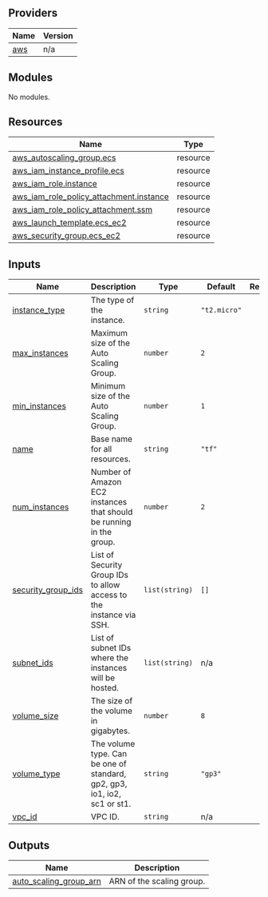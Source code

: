 <!-- BEGIN_TF_DOCS -->
## Providers

| Name | Version |
|------|---------|
| <a name="provider_aws"></a> [aws](#provider\_aws) | n/a |

## Modules

No modules.

## Resources

| Name | Type |
|------|------|
| [aws_autoscaling_group.ecs](https://registry.terraform.io/providers/hashicorp/aws/latest/docs/resources/autoscaling_group) | resource |
| [aws_iam_instance_profile.ecs](https://registry.terraform.io/providers/hashicorp/aws/latest/docs/resources/iam_instance_profile) | resource |
| [aws_iam_role.instance](https://registry.terraform.io/providers/hashicorp/aws/latest/docs/resources/iam_role) | resource |
| [aws_iam_role_policy_attachment.instance](https://registry.terraform.io/providers/hashicorp/aws/latest/docs/resources/iam_role_policy_attachment) | resource |
| [aws_iam_role_policy_attachment.ssm](https://registry.terraform.io/providers/hashicorp/aws/latest/docs/resources/iam_role_policy_attachment) | resource |
| [aws_launch_template.ecs_ec2](https://registry.terraform.io/providers/hashicorp/aws/latest/docs/resources/launch_template) | resource |
| [aws_security_group.ecs_ec2](https://registry.terraform.io/providers/hashicorp/aws/latest/docs/resources/security_group) | resource |

## Inputs

| Name | Description | Type | Default | Required |
|------|-------------|------|---------|:--------:|
| <a name="input_instance_type"></a> [instance\_type](#input\_instance\_type) | The type of the instance. | `string` | `"t2.micro"` | no |
| <a name="input_max_instances"></a> [max\_instances](#input\_max\_instances) | Maximum size of the Auto Scaling Group. | `number` | `2` | no |
| <a name="input_min_instances"></a> [min\_instances](#input\_min\_instances) | Minimum size of the Auto Scaling Group. | `number` | `1` | no |
| <a name="input_name"></a> [name](#input\_name) | Base name for all resources. | `string` | `"tf"` | no |
| <a name="input_num_instances"></a> [num\_instances](#input\_num\_instances) | Number of Amazon EC2 instances that should be running in the group. | `number` | `2` | no |
| <a name="input_security_group_ids"></a> [security\_group\_ids](#input\_security\_group\_ids) | List of Security Group IDs to allow access to the instance via SSH. | `list(string)` | `[]` | no |
| <a name="input_subnet_ids"></a> [subnet\_ids](#input\_subnet\_ids) | List of subnet IDs where the instances will be hosted. | `list(string)` | n/a | yes |
| <a name="input_volume_size"></a> [volume\_size](#input\_volume\_size) | The size of the volume in gigabytes. | `number` | `8` | no |
| <a name="input_volume_type"></a> [volume\_type](#input\_volume\_type) | The volume type. Can be one of standard, gp2, gp3, io1, io2, sc1 or st1. | `string` | `"gp3"` | no |
| <a name="input_vpc_id"></a> [vpc\_id](#input\_vpc\_id) | VPC ID. | `string` | n/a | yes |

## Outputs

| Name | Description |
|------|-------------|
| <a name="output_auto_scaling_group_arn"></a> [auto\_scaling\_group\_arn](#output\_auto\_scaling\_group\_arn) | ARN of the scaling group. |
<!-- END_TF_DOCS -->